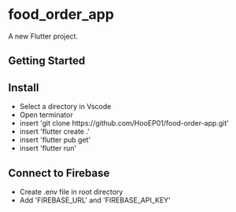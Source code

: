 # food_order_app

A new Flutter project.

## Getting Started

<h2>Install</h2>
<ul>
<li>Select a directory in Vscode</li>
<li>Open terminator</li>
<li>insert 'git clone https://github.com/HooEP01/food-order-app.git'</li>
<li>insert 'flutter create .'</li>
<li>insert 'flutter pub get'</li>
<li>insert 'flutter run'</li>
</ul>

<h2>Connect to Firebase</h2>
<ul>
<li>Create .env file in root directory</li>
<li>Add 'FIREBASE_URL' and 'FIREBASE_API_KEY'</li>
</ul>
